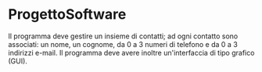 # ProgettoSoftware
Il programma deve gestire un insieme di contatti; ad ogni contatto sono associati: un nome, un cognome, da 0 a 3 numeri di telefono e da 0 a 3 indirizzi e-mail. Il programma deve avere inoltre un'interfaccia di tipo grafico (GUI).
